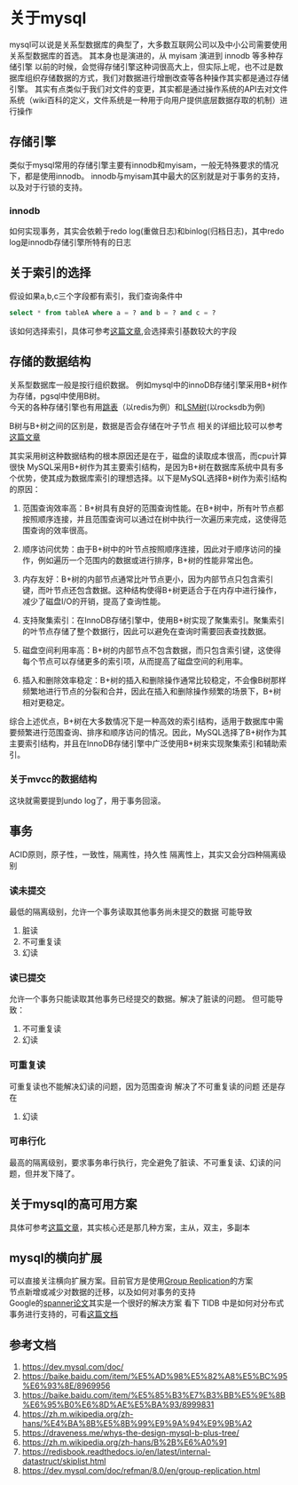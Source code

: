 # 关于mysql
mysql可以说是关系型数据库的典型了，大多数互联网公司以及中小公司需要使用关系型数据库的首选。
其本身也是演进的，从 myisam 演进到 innodb 等多种存储引擎
以前的时候，会觉得存储引擎这种词很高大上，但实际上呢，也不过是数据库组织存储数据的方式，我们对数据进行增删改查等各种操作其实都是通过存储引擎。
其实有点类似于我们对文件的变更，其实都是通过操作系统的API去对文件系统（wiki百科的定义，文件系统是一种用于向用户提供底层数据存取的机制）进行操作

## 存储引擎
类似于mysql常用的存储引擎主要有innodb和myisam，一般无特殊要求的情况下，都是使用innodb。
innodb与myisam其中最大的区别就是对于事务的支持，以及对于行锁的支持。

### innodb
如何实现事务，其实会依赖于redo log(重做日志)和binlog(归档日志)，其中redo log是innodb存储引擎所特有的日志

## 关于索引的选择
假设如果a,b,c三个字段都有索引，我们查询条件中
``` sql
select * from tableA where a = ? and b = ? and c = ?  
```
该如何选择索引，具体可参考[这篇文章](https://www.51cto.com/article/689113.html),会选择索引基数较大的字段


## 存储的数据结构
关系型数据库一般是按行组织数据。
例如mysql中的innoDB存储引擎采用B+树作为存储，pgsql中使用B树。  
今天的各种存储引擎也有用[跳表](https://en.wikipedia.org/wiki/Skip_list)（以redis为例）和[LSM树](https://en.wikipedia.org/wiki/Log-structured_merge-tree)(以rocksdb为例)

B树与B+树之间的区别是，数据是否会存储在叶子节点
相关的详细比较可以参考[这篇文章](https://segmentfault.com/a/1190000021488885)

其实采用树这种数据结构的根本原因还是在于，磁盘的读取成本很高，而cpu计算很快
MySQL采用B+树作为其主要索引结构，是因为B+树在数据库系统中具有多个优势，使其成为数据库索引的理想选择。以下是MySQL选择B+树作为索引结构的原因：

1. 范围查询效率高：B+树具有良好的范围查询性能。在B+树中，所有叶节点都按照顺序连接，并且范围查询可以通过在树中执行一次遍历来完成，这使得范围查询的效率很高。

2. 顺序访问优势：由于B+树中的叶节点按照顺序连接，因此对于顺序访问的操作，例如遍历一个范围内的数据或进行排序，B+树的性能非常出色。

3. 内存友好：B+树的内部节点通常比叶节点更小，因为内部节点只包含索引键，而叶节点还包含数据。这种结构使得B+树更适合于在内存中进行操作，减少了磁盘I/O的开销，提高了查询性能。

4. 支持聚集索引：在InnoDB存储引擎中，使用B+树实现了聚集索引。聚集索引的叶节点存储了整个数据行，因此可以避免在查询时需要回表查找数据。

5. 磁盘空间利用率高：B+树的内部节点不包含数据，而只包含索引键，这使得每个节点可以存储更多的索引项，从而提高了磁盘空间的利用率。

6. 插入和删除效率稳定：B+树的插入和删除操作通常比较稳定，不会像B树那样频繁地进行节点的分裂和合并，因此在插入和删除操作频繁的场景下，B+树相对更稳定。

综合上述优点，B+树在大多数情况下是一种高效的索引结构，适用于数据库中需要频繁进行范围查询、排序和顺序访问的情况。因此，MySQL选择了B+树作为其主要索引结构，并且在InnoDB存储引擎中广泛使用B+树来实现聚集索引和辅助索引。

### 关于mvcc的数据结构
这块就需要提到undo log了，用于事务回滚。

## 事务
ACID原则，原子性，一致性，隔离性，持久性
隔离性上，其实又会分四种隔离级别
### 读未提交
最低的隔离级别，允许一个事务读取其他事务尚未提交的数据
可能导致
1. 脏读
2. 不可重复读
3. 幻读

### 读已提交
允许一个事务只能读取其他事务已经提交的数据。解决了脏读的问题。
但可能导致：
1. 不可重复读
2. 幻读

### 可重复读
可重复读也不能解决幻读的问题，因为范围查询
解决了不可重复读的问题
还是存在
1. 幻读

### 可串行化
最高的隔离级别，要求事务串行执行，完全避免了脏读、不可重复读、幻读的问题，但并发下降了。

## 关于mysql的高可用方案
具体可参考[这篇文章](https://zhuanlan.zhihu.com/p/25960208)，其实核心还是那几种方案，主从，双主，多副本

## mysql的横向扩展
可以直接关注横向扩展方案。目前官方是使用[Group Replication](https://dev.mysql.com/doc/refman/8.0/en/group-replication.html)的方案  
节点新增或减少对数据的迁移，以及如何对事务的支持  
Google的[spanner论文](https://dl.acm.org/doi/pdf/10.1145/2491245)其实是一个很好的解决方案
看下 TIDB 中是如何对分布式事务进行支持的，可看[这篇文档](https://docs.pingcap.com/zh/tidb/stable/optimistic-transaction])


## 参考文档
1. <https://dev.mysql.com/doc/>
2. <https://baike.baidu.com/item/%E5%AD%98%E5%82%A8%E5%BC%95%E6%93%8E/8969956>
3. <https://baike.baidu.com/item/%E5%85%B3%E7%B3%BB%E5%9E%8B%E6%95%B0%E6%8D%AE%E5%BA%93/8999831>
4. <https://zh.m.wikipedia.org/zh-hans/%E4%BA%8B%E5%8B%99%E9%9A%94%E9%9B%A2>
5. <https://draveness.me/whys-the-design-mysql-b-plus-tree/>
6. <https://zh.m.wikipedia.org/zh-hans/B%2B%E6%A0%91>
7. <https://redisbook.readthedocs.io/en/latest/internal-datastruct/skiplist.html>
8. <https://dev.mysql.com/doc/refman/8.0/en/group-replication.html>